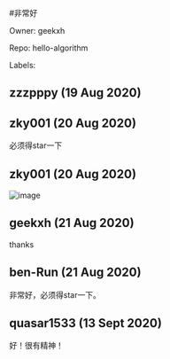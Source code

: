 #非常好

Owner: geekxh

Repo: hello-algorithm

Labels: 

## zzzpppy (19 Aug 2020)



## zky001 (20 Aug 2020)

必须得star一下

## zky001 (20 Aug 2020)

![image](https://user-images.githubusercontent.com/9131265/90728982-6e637500-e2f8-11ea-9441-efb3b982a0c6.png)


## geekxh (21 Aug 2020)

thanks

## ben-Run (21 Aug 2020)

非常好，必须得star一下。

## quasar1533 (13 Sept 2020)

好！很有精神！


